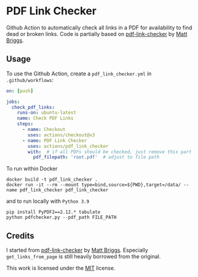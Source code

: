 # PDF Link Checker

Github Action to automatically check all links in a PDF for availability to find dead or broken links.
Code is partially based on [pdf-link-checker](https://github.com/mattbriggs/pdf-link-checker)
by [Matt Briggs](https://github.com/mattbriggs).


## Usage

To use the Github Action, create a `pdf_link_checker.yml` in `.github/workflows`:

```yaml
on: [push]

jobs:
  check_pdf_links:
    runs-on: ubuntu-latest
    name: Check PDF Links
    steps:
      - name: Checkout
        uses: actions/checkout@v3
      - name: PDF Link Checker
        uses: actions/pdf_link_checker
        with:  # if all PDFs should be checked, just remove this part
          pdf_filepath: 'root.pdf'  # adjust to file path
```

To run within Docker

```shell
docker build -t pdf_link_checker .
docker run -it --rm --mount type=bind,source=${PWD},target=/data/ --name pdf_link_checker pdf_link_checker
```

and to run locally with `Python 3.9`

```shell
pip install PyPDF2==2.12.* tabulate
python pdfchecker.py --pdf_path FILE_PATH
```

## Credits

I started from [pdf-link-checker](https://github.com/mattbriggs/pdf-link-checker)
by [Matt Briggs](https://github.com/mattbriggs). Especially `get_links_from_page` is still heavily borrowed from the
original.

This work is licensed under the [MIT](LICENSE) license.
